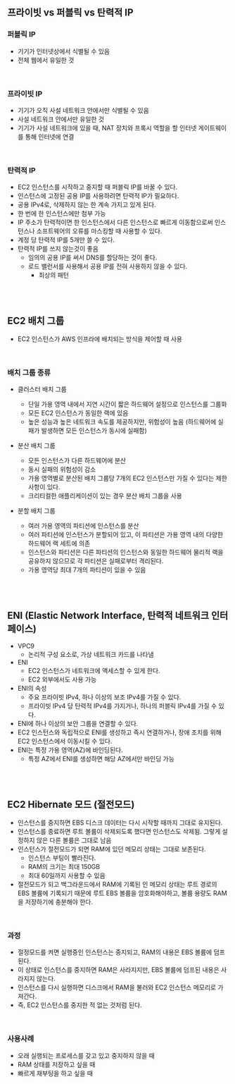 ## 프라이빗 vs 퍼블릭 vs 탄력적 IP

### 퍼블릭 IP

- 기기가 인터넷상에서 식별될 수 있음
- 전체 웹에서 유일한 것

<br>

### 프라이빗 IP

- 기기가 오직 사설 네트워크 안에서만 식별될 수 있음
- 사설 네트워크 안에서만 유일한 것
- 기기가 사설 네트워크에 있을 때, NAT 장치와 프록시 역할을 할 인터넷 게이트웨이를 통해 인터넷에 연결

<br>

### 탄력적 IP

- EC2 인스턴스를 시작하고 중지할 때 퍼블릭 IP를 바꿀 수 있다.
- 인스턴스에 고정된 공용 IP를 사용하려면 탄력적 IP가 필요하다.
- 공용 IPv4로, 삭제하지 않는 한 계속 가지고 있게 된다.
- 한 번에 한 인스턴스에만 첨부 가능
- IP 주소가 탄력적이면 한 인스턴스에서 다른 인스턴스로 빠르게 이동함으로써 인스턴스나 소프트웨어의 오류를 마스킹할 때 사용할 수 있다.
- 계정 당 탄력적 IP를 5개만 쓸 수 있다.
- 탄력적 IP를 쓰지 않는것이 좋음
  - 임의의 공용 IP를 써서 DNS를 할당하는 것이 좋다.
  - 로드 밸런서를 사용해서 공용 IP를 전혀 사용하지 않을 수 있다.
    - 최상의 패턴

<br>
<br>

## EC2 배치 그룹

- EC2 인스턴스가 AWS 인프라에 배치되는 방식을 제어할 때 사용

<br>

### 배치 그룹 종류

- 클러스터 배치 그룹
  - 단일 가용 영역 내에서 지연 시간이 짧은 하드웨어 설정으로 인스턴스를 그룹화
  - 모든 EC2 인스턴스가 동일한 랙에 있음
  - 높은 성능과 높은 네트워크 속도를 제공하지만, 위험성이 높음 (하드웨어에 실패가 발생하면 모든 인스턴스가 동시에 실패함)
- 분산 배치 그룹
  - 모든 인스턴스가 다른 하드웨어에 분산
  - 동시 실패의 위험성이 감소
  - 가용 영역별로 분산된 배치 그룹당 7개의 EC2 인스턴스만 가질 수 있다는 제한사항이 있다.
  - 크리티컬한 애플리케이션이 있는 경우 분산 배치 그룹을 사용
- 분할 배치 그룹

  - 여러 가용 영역의 파티션에 인스턴스를 분산
  - 여러 파티션에 인스턴스가 분할되어 있고, 이 파티션은 가용 영역 내의 다양한 하드웨어 랙 세트에 의존
  - 인스턴스와 파티션은 다른 파티션의 인스턴스와 동일한 하드웨어 물리적 랙을 공유하지 않으므로 각 파티션은 실패로부터 격리된다.
  - 가용 영역당 최대 7개의 파티션이 있을 수 있음

<br>
<br>

## ENI (**Elastic Network Interface, 탄력적 네트워크 인터페이스**)

- VPC9
  - 논리적 구성 요소로, 가상 네트워크 카드를 나타냄
- ENI
  - EC2 인스턴스가 네트워크에 액세스할 수 있게 한다.
  - EC2 외부에서도 사용 가능
- ENI의 속성
  - 주요 프라이빗 IPv4, 하나 이상의 보조 IPv4를 가질 수 있다.
  - 프라이빗 IPv4 당 탄력적 IPv4를 가지거나, 하나의 퍼블릭 IPv4를 가질 수 있다.
- ENI에 하나 이상의 보안 그룹을 연결할 수 있다.
- EC2 인스턴스와 독립적으로 ENI를 생성하고 즉시 연결하거나, 장애 조치를 위해 EC2 인스턴스에서 이동시킬 수 있다.
- ENI는 특정 가용 영역(AZ)에 바인딩된다.
  - 특정 AZ에서 ENI를 생성하면 해당 AZ에서만 바인딩 가능

<br>
<br>

## EC2 Hibernate 모드 (절전모드)

- 인스턴스를 중지하면 EBS 디스크 데이터는 다시 시작할 때까지 그대로 유지된다.
- 인스턴스를 종료하면 루트 볼륨이 삭제되도록 했다면 인스턴스도 삭제됨. 그렇게 설정하지 않은 다른 볼륨은 그대로 남음
- 인스턴스가 절전모드가 되면 RAM에 있던 메모리 상태는 그대로 보존된다.
  - 인스턴스 부팅이 빨라진다.
  - RAM의 크기는 최대 150GB
  - 최대 60일까지 사용할 수 있음
- 절전모드가 되고 백그라운드에서 RAM에 기록된 인 메모리 상태는 루트 경로의 EBS 볼륨에 기록되기 때문에 루트 EBS 볼륨을 암호화해야하고, 볼륨 용량도 RAM을 저장하기에 충분해야 한다.

<br>

### 과정

- 절정모드를 켜면 실행중인 인스턴스는 중지되고, RAM의 내용은 EBS 볼륨에 덤프된다.
- 이 상태로 인스턴스를 중지하면 RAM은 사라지지만, EBS 볼륨에 덤프된 내용은 사라지지 않는다.
- 인스턴스를 다시 실행하면 디스크에서 RAM을 불러와 EC2 인스턴스 메모리로 가져간다.
- 즉, EC2 인스턴스를 중지한 적 없는 것처럼 된다.

<br>

### 사용사례

- 오래 실행되는 프로세스를 갖고 있고 중지하지 않을 때
- RAM 상태를 저장하고 싶을 때
- 빠르게 재부팅을 하고 싶을 때
